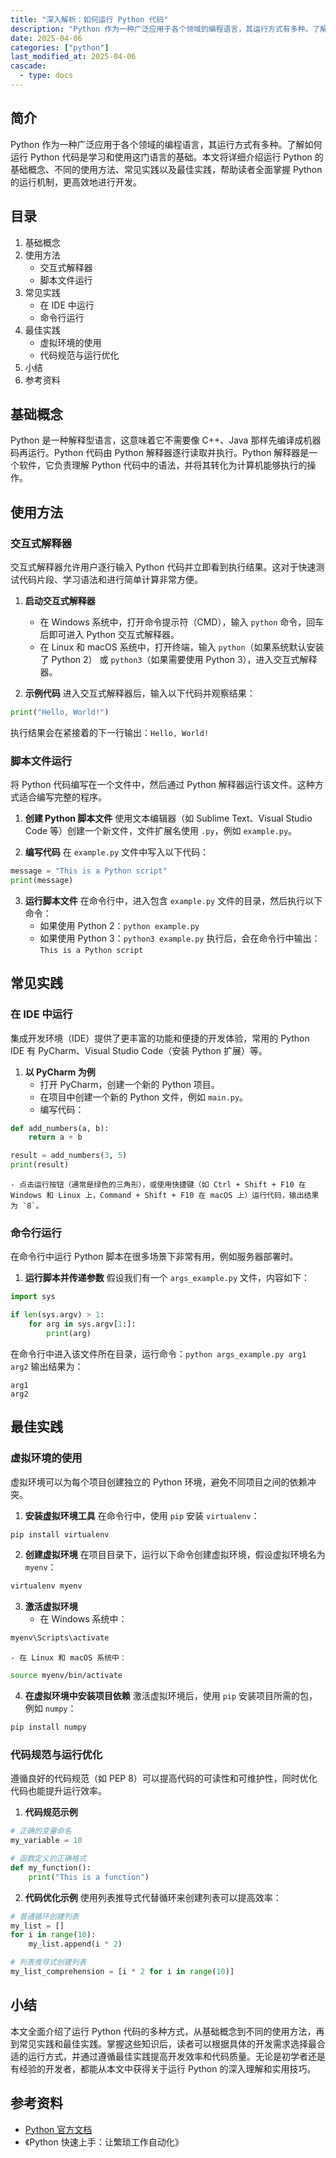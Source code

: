 ```yaml
---
title: "深入解析：如何运行 Python 代码"
description: "Python 作为一种广泛应用于各个领域的编程语言，其运行方式有多种。了解如何运行 Python 代码是学习和使用这门语言的基础。本文将详细介绍运行 Python 的基础概念、不同的使用方法、常见实践以及最佳实践，帮助读者全面掌握 Python 的运行机制，更高效地进行开发。"
date: 2025-04-06
categories: ["python"]
last_modified_at: 2025-04-06
cascade:
  - type: docs
---
```



## 简介
Python 作为一种广泛应用于各个领域的编程语言，其运行方式有多种。了解如何运行 Python 代码是学习和使用这门语言的基础。本文将详细介绍运行 Python 的基础概念、不同的使用方法、常见实践以及最佳实践，帮助读者全面掌握 Python 的运行机制，更高效地进行开发。

<!-- more -->
## 目录
1. 基础概念
2. 使用方法
    - 交互式解释器
    - 脚本文件运行
3. 常见实践
    - 在 IDE 中运行
    - 命令行运行
4. 最佳实践
    - 虚拟环境的使用
    - 代码规范与运行优化
5. 小结
6. 参考资料

## 基础概念
Python 是一种解释型语言，这意味着它不需要像 C++、Java 那样先编译成机器码再运行。Python 代码由 Python 解释器逐行读取并执行。Python 解释器是一个软件，它负责理解 Python 代码中的语法，并将其转化为计算机能够执行的操作。

## 使用方法

### 交互式解释器
交互式解释器允许用户逐行输入 Python 代码并立即看到执行结果。这对于快速测试代码片段、学习语法和进行简单计算非常方便。

1. **启动交互式解释器**
    - 在 Windows 系统中，打开命令提示符（CMD），输入 `python` 命令，回车后即可进入 Python 交互式解释器。
    - 在 Linux 和 macOS 系统中，打开终端，输入 `python`（如果系统默认安装了 Python 2） 或 `python3`（如果需要使用 Python 3），进入交互式解释器。

2. **示例代码**
进入交互式解释器后，输入以下代码并观察结果：
```python
print("Hello, World!")
```
执行结果会在紧接着的下一行输出：`Hello, World!`

### 脚本文件运行
将 Python 代码编写在一个文件中，然后通过 Python 解释器运行该文件。这种方式适合编写完整的程序。

1. **创建 Python 脚本文件**
使用文本编辑器（如 Sublime Text、Visual Studio Code 等）创建一个新文件，文件扩展名使用 `.py`，例如 `example.py`。

2. **编写代码**
在 `example.py` 文件中写入以下代码：
```python
message = "This is a Python script"
print(message)
```

3. **运行脚本文件**
在命令行中，进入包含 `example.py` 文件的目录，然后执行以下命令：
    - 如果使用 Python 2：`python example.py`
    - 如果使用 Python 3：`python3 example.py`
执行后，会在命令行中输出：`This is a Python script`

## 常见实践

### 在 IDE 中运行
集成开发环境（IDE）提供了更丰富的功能和便捷的开发体验，常用的 Python IDE 有 PyCharm、Visual Studio Code（安装 Python 扩展）等。

1. **以 PyCharm 为例**
    - 打开 PyCharm，创建一个新的 Python 项目。
    - 在项目中创建一个新的 Python 文件，例如 `main.py`。
    - 编写代码：
```python
def add_numbers(a, b):
    return a + b

result = add_numbers(3, 5)
print(result)
```
    - 点击运行按钮（通常是绿色的三角形），或使用快捷键（如 Ctrl + Shift + F10 在 Windows 和 Linux 上，Command + Shift + F10 在 macOS 上）运行代码，输出结果为 `8`。

### 命令行运行
在命令行中运行 Python 脚本在很多场景下非常有用，例如服务器部署时。

1. **运行脚本并传递参数**
假设我们有一个 `args_example.py` 文件，内容如下：
```python
import sys

if len(sys.argv) > 1:
    for arg in sys.argv[1:]:
        print(arg)
```
在命令行中进入该文件所在目录，运行命令：`python args_example.py arg1 arg2`
输出结果为：
```
arg1
arg2
```

## 最佳实践

### 虚拟环境的使用
虚拟环境可以为每个项目创建独立的 Python 环境，避免不同项目之间的依赖冲突。

1. **安装虚拟环境工具**
在命令行中，使用 `pip` 安装 `virtualenv`：
```bash
pip install virtualenv
```

2. **创建虚拟环境**
在项目目录下，运行以下命令创建虚拟环境，假设虚拟环境名为 `myenv`：
```bash
virtualenv myenv
```

3. **激活虚拟环境**
    - 在 Windows 系统中：
```bash
myenv\Scripts\activate
```
    - 在 Linux 和 macOS 系统中：
```bash
source myenv/bin/activate
```

4. **在虚拟环境中安装项目依赖**
激活虚拟环境后，使用 `pip` 安装项目所需的包，例如 `numpy`：
```bash
pip install numpy
```

### 代码规范与运行优化
遵循良好的代码规范（如 PEP 8）可以提高代码的可读性和可维护性，同时优化代码也能提升运行效率。

1. **代码规范示例**
```python
# 正确的变量命名
my_variable = 10

# 函数定义的正确格式
def my_function():
    print("This is a function")


```

2. **代码优化示例**
使用列表推导式代替循环来创建列表可以提高效率：
```python
# 普通循环创建列表
my_list = []
for i in range(10):
    my_list.append(i * 2)

# 列表推导式创建列表
my_list_comprehension = [i * 2 for i in range(10)]
```

## 小结
本文全面介绍了运行 Python 代码的多种方式，从基础概念到不同的使用方法，再到常见实践和最佳实践。掌握这些知识后，读者可以根据具体的开发需求选择最合适的运行方式，并通过遵循最佳实践提高开发效率和代码质量。无论是初学者还是有经验的开发者，都能从本文中获得关于运行 Python 的深入理解和实用技巧。

## 参考资料
- [Python 官方文档](https://docs.python.org/)
- 《Python 快速上手：让繁琐工作自动化》
